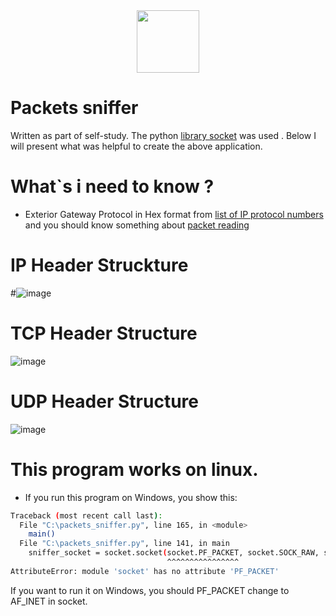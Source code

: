 <div id="header" align="center">
    <img src="https://media1.giphy.com/media/3oKIP83aTWXTZZBgmA/200w.webp?cid=ecf05e47kc9m1dgov0kf1c38hmjvub2mgs1hlq7zr0qyp1lx&rid=200w.webp&ct=g" width="100"/>
</div>

# Packets sniffer
Written as part of self-study. The python [library socket](https://docs.python.org/3/library/socket.html) was used . Below I will present what was helpful to create the above application.

# What`s i need to know ?

* Exterior Gateway Protocol in Hex format from [list of IP protocol numbers](https://en.wikipedia.org/wiki/List_of_IP_protocol_numbers) 
  and you should know something about  [packet reading](https://www.cs.ryerson.ca/~zereneh/linux/PacketReading.pdf)


# IP Header Struckture
#![image](https://user-images.githubusercontent.com/120790937/220673077-c1c9f205-037f-472d-83d3-5e3f203b086d.png)


# TCP Header Structure
![image](https://user-images.githubusercontent.com/120790937/220673298-210254c4-f229-4231-8c61-0fb9295a740c.png)


# UDP Header Structure
![image](https://user-images.githubusercontent.com/120790937/220673476-dae63136-234b-4db3-a912-1bda6b14767c.png)

# This program works on linux.

* If you run this program on Windows, you show this:
```bash
Traceback (most recent call last):
  File "C:\packets_sniffer.py", line 165, in <module>
    main()
  File "C:\packets_sniffer.py", line 141, in main
    sniffer_socket = socket.socket(socket.PF_PACKET, socket.SOCK_RAW, socket.htons(0x0003))
                                   ^^^^^^^^^^^^^^^^
AttributeError: module 'socket' has no attribute 'PF_PACKET'
```
If you want to run it on Windows, you should PF_PACKET change to AF_INET in socket.




